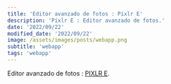 ```yaml
---
title: 'Editor avanzado de fotos : Pixlr E'
description: 'Pixlr E : Editor avanzado de fotos.'
date: '2022/09/22'
modified_date: '2022/09/22'
image: /assets/images/posts/webapp.png
subtitle: 'webapp'
tags: 'webapp'
---
```


Editor avanzado de fotos : [PIXLR E](https://pixlr.com/e/).
